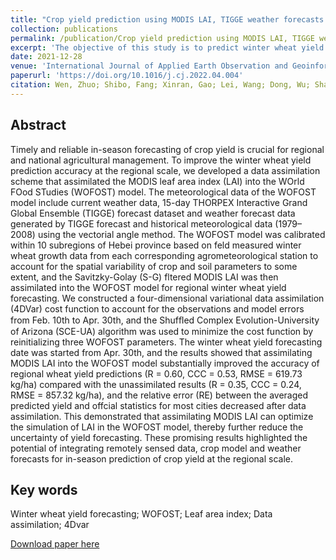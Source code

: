 ```yaml
---
title: "Crop yield prediction using MODIS LAI, TIGGE weather forecasts and WOFOST model: A case study for winter wheat in Hebei, China during 2009–2013"
collection: publications
permalink: /publication/Crop yield prediction using MODIS LAI, TIGGE weather forecasts and WOFOST model A case study for winter wheat in Hebei, China during 2009-2013
excerpt: 'The objective of this study is to predict winter wheat yield at the regional scale and improve the accuracy by assimilating remotely sensed observations.'
date: 2021-12-28
venue: 'International Journal of Applied Earth Observation and Geoinformation'
paperurl: 'https://doi.org/10.1016/j.cj.2022.04.004'
citation: Wen, Zhuo; Shibo, Fang; Xinran, Gao; Lei, Wang; Dong, Wu; Shaolong, Fu; Qingling, Wu; Jianxi, Huang. Crop yield prediction using MODIS LAI, TIGGE weather forecasts and WOFOST model A case study for winter wheat in Hebei, China during 2009–2013. International Journal of Applied Earth Observation and Geoinformation, 2022; 106, 102668. 
---
```


## Abstract
Timely and reliable in-season forecasting of crop yield is crucial for regional and national agricultural management. To improve the winter wheat yield prediction accuracy at the regional scale, we developed a data
assimilation scheme that assimilated the MODIS leaf area index (LAI) into the WOrld FOod STudies (WOFOST)
model. The meteorological data of the WOFOST model include current weather data, 15-day THORPEX Interactive Grand Global Ensemble (TIGGE) forecast dataset and weather forecast data generated by TIGGE forecast
and historical meteorological data (1979–2008) using the vectorial angle method. The WOFOST model was
calibrated within 10 subregions of Hebei province based on feld measured winter wheat growth data from each
corresponding agrometeorological station to account for the spatial variability of crop and soil parameters to
some extent, and the Savitzky-Golay (S-G) fltered MODIS LAI was then assimilated into the WOFOST model for
regional winter wheat yield forecasting. We constructed a four-dimensional variational data assimilation (4DVar)
cost function to account for the observations and model errors from Feb. 10th to Apr. 30th, and the Shufﬂed
Complex Evolution-University of Arizona (SCE-UA) algorithm was used to minimize the cost function by reinitializing three WOFOST parameters. The winter wheat yield forecasting date was started from Apr. 30th, and the
results showed that assimilating MODIS LAI into the WOFOST model substantially improved the accuracy of
regional wheat yield predictions (R = 0.60, CCC = 0.53, RMSE = 619.73 kg/ha) compared with the unassimilated results (R = 0.35, CCC = 0.24, RMSE = 857.32 kg/ha), and the relative error (RE) between the averaged
predicted yield and offcial statistics for most cities decreased after data assimilation. This demonstrated that
assimilating MODIS LAI can optimize the simulation of LAI in the WOFOST model, thereby further reduce the
uncertainty of yield forecasting. These promising results highlighted the potential of integrating remotely sensed
data, crop model and weather forecasts for in-season prediction of crop yield at the regional scale.

## Key words
Winter wheat yield forecasting; WOFOST; Leaf area index; Data assimilation; 4Dvar

[Download paper here](https://wenzhuo727.github.io/wen/files/JAG2021.pdf)



